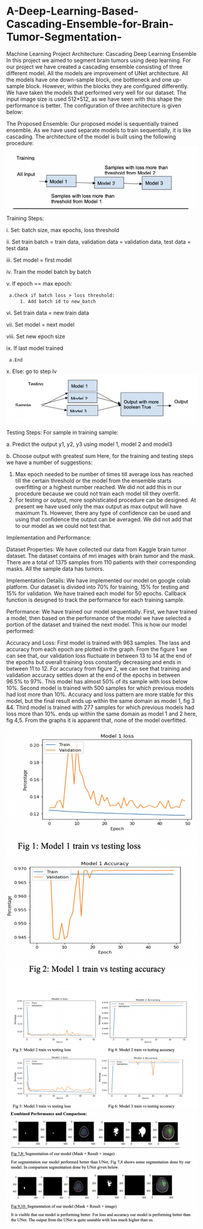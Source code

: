 # A-Deep-Learning-Based-Cascading-Ensemble-for-Brain-Tumor-Segmentation-
Machine Learning Project
Architecture: Cascading Deep Learning Ensemble
In this project we aimed to segment brain tumors using deep learning. For our project we have created a cascading ensemble consisting of three different model. All the models are improvement of UNet architecture. All the models have one down-sample block, one bottleneck and one up-sample block.  However, within the blocks they are configured differently. We have taken the models that performed very well for our dataset. The input image size is used 512*512, as we have seen with this shape the performance is better. The configuration of three architecture is given below:
                             
The Proposed Ensemble: 
Our proposed model is sequentially trained ensemble. As we have used separate models to train sequentially, it is like cascading. The architecture of the model is built using the following procedure:   
![](Images/model.png)
Training Steps:

i.	Set: batch size, max epochs, loss threshold

ii.	Set train batch = train data, validation data = validation data, test data = test data

iii.	Set model = first model

iv.	Train the model batch by batch

v.	If epoch == max epoch:
     
     a.Check if batch loss > loss threshold:
         1.	Add batch id to new_batch

vi.	Set train data = new train data

vii.	Set model = next model

viii.	Set new epoch size

ix.	If last model trained
     
     a.End

x.	Else: go to step Iv
![](Images/MODEL1.png)

Testing Steps:
For sample in training sample:

a.	Predict the output y1, y2, y3 using model 1, model 2 and model3

b.	Choose output with greatest sum
Here, for the training and testing steps we have a number of suggestions: 

1.	Max epoch needed to be number of times till average loss has reached till the certain threshold or the model from the ensemble starts overfitting or a highest number reached. We did not add this in our procedure because we could not train each model till they overfit. 
2.	For testing or output, more sophisticated procedure can be designed.  At present we have used only the max output as max output will have maximum 1’s. However, there any type of confidence can be used and using that confidence the output can be averaged. We did not add that to our model as we could not test that.

Implementation and Performance:

Dataset Properties:
We have collected our data from Kaggle brain tumor dataset. The dataset contains of mri images with brain tumor and the mask.  There are a total of 1375 samples from 110 patients with their corresponding masks. All the sample data has tumors. 

Implementation Details:
We have implemented our model on google colab platform. Our dataset is divided into 70% for training, 15% for testing and 15% for validation.  We have trained each model for 50 epochs. Callback function is designed to track the performance for each training sample. 

Performance:
We have trained our model sequentially. First, we have trained a model, then based on the performance of the model we have selected a portion of the dataset and trained the next model. This is how our model performed:

Accuracy and Loss:
First model is trained with 963 samples.  The lass and accuracy from each epoch are plotted in the graph.  From the figure 1 we can see that, our validation loss fluctuate in between 13 to 14 at the end of the epochs but overall training loss constantly decreasing and ends in between 11 to 12. For accuracy from figure 2, we can see that training and validation accuracy settles down at the end of the epochs in between 96.5% to 97%.  This model has almost 50% of its sample with loss below 10%. Second model is trained with 500 samples for which previous models had lost more than 10%. Accuracy and loss pattern are more stable for this model, but the final result ends up within the same domain as model 1, fig 3 &4. Third model is trained with 277 samples for which previous models had loss more than 10%. ends up within the same domain as model 1 and 2 here, fig 4,5. From the graphs it is apparent that, none of the model overfitted.

![](Images/MODEL1_TRAIN_VS_TEST_LOSS.png) ![](Images/MODEL1_TRAIN_VS_TEST_ACC.png)
![](Images/MODEL2_AND_3.png)
![](Images/COMBINED_PERF.png)
